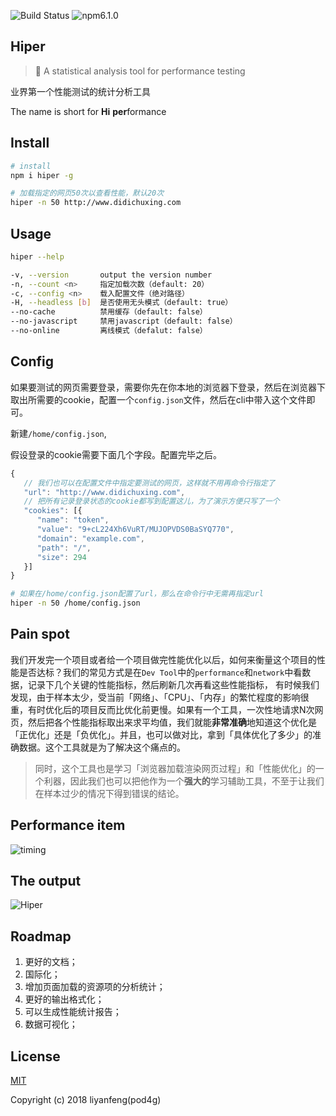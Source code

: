 ![Build Status](https://img.shields.io/circleci/project/vuejs/vue/dev.svg)
![npm6.1.0](https://img.shields.io/npm/v/npm.svg)

## Hiper

> 🚀 A statistical analysis tool for performance testing 

业界第一个性能测试的统计分析工具

The name is short for **Hi** **per**formance

## Install

``` bash
# install
npm i hiper -g

# 加载指定的网页50次以查看性能，默认20次
hiper -n 50 http://www.didichuxing.com

```

## Usage

```bash
hiper --help

-v, --version       output the version number
-n, --count <n>     指定加载次数（default: 20）
-c, --config <n>    载入配置文件（绝对路径）
-H, --headless [b]  是否使用无头模式（default: true）
--no-cache          禁用缓存（default: false）
--no-javascript     禁用javascript（default: false）
--no-online         离线模式（defalut: false）
```

## Config

如果要测试的网页需要登录，需要你先在你本地的浏览器下登录，然后在浏览器下取出所需要的cookie，配置一个`config.json`文件，然后在cli中带入这个文件即可。

新建`/home/config.json`,

假设登录的cookie需要下面几个字段。配置完毕之后。

```javascript
{
   // 我们也可以在配置文件中指定要测试的网页，这样就不用再命令行指定了
   "url": "http://www.didichuxing.com",
   // 把所有记录登录状态的cookie都写到配置这儿，为了演示方便只写了一个
   "cookies": [{
      "name": "token",
      "value": "9+cL224Xh6VuRT/MUJOPVDS0BaSYQ770",
      "domain": "example.com",
      "path": "/",
      "size": 294
   }]
}
```

``` bash
# 如果在/home/config.json配置了url，那么在命令行中无需再指定url
hiper -n 50 /home/config.json
```

## Pain spot

我们开发完一个项目或者给一个项目做完性能优化以后，如何来衡量这个项目的性能是否达标？我们的常见方式是在`Dev Tool`中的`performance`和`network`中看数据，记录下几个关键的性能指标，然后刷新几次再看这些性能指标，
有时候我们发现，由于样本太少，受当前「网络」、「CPU」、「内存」的繁忙程度的影响很重，有时优化后的项目反而比优化前更慢。如果有一个工具，一次性地请求N次网页，然后把各个性能指标取出来求平均值，我们就能**非常准确**地知道这个优化是「正优化」还是「负优化」。并且，也可以做对比，拿到「具体优化了多少」的准确数据。这个工具就是为了解决这个痛点的。

> 同时，这个工具也是学习「浏览器加载渲染网页过程」和「性能优化」的一个利器，因此我们也可以把他作为一个**强大的**学习辅助工具，不至于让我们在样本过少的情况下得到错误的结论。

## Performance item

![timing](http://7xt9n8.com2.z0.glb.clouddn.com/timing.jpg)

## The output

![Hiper](http://7xt9n8.com2.z0.glb.clouddn.com/hiper5.png)

## Roadmap

1. 更好的文档；
2. 国际化；
3. 增加页面加载的资源项的分析统计；
4. 更好的输出格式化；
5. 可以生成性能统计报告；
6. 数据可视化；

## License

[MIT](http://opensource.org/licenses/MIT)

Copyright (c) 2018 liyanfeng(pod4g)



